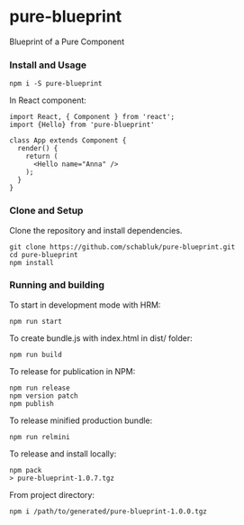 # pure-blueprint
Blueprint of a Pure Component
### Install and Usage
```
npm i -S pure-blueprint
```
In React component:
```
import React, { Component } from 'react';
import {Hello} from 'pure-blueprint'

class App extends Component {
  render() {
    return (
      <Hello name="Anna" />
    );
  }
}
```
### Clone and Setup
Clone the repository and install dependencies.
```
git clone https://github.com/schabluk/pure-blueprint.git
cd pure-blueprint
npm install
```
### Running and building
To start in development mode with HRM:
```
npm run start
```
To create bundle.js with index.html in dist/ folder:
```
npm run build
```
To release for publication in NPM:
```
npm run release
npm version patch
npm publish
```
To release minified production bundle:
```
npm run relmini
```
To release and install locally:
```
npm pack
> pure-blueprint-1.0.7.tgz
```
From project directory:
```
npm i /path/to/generated/pure-blueprint-1.0.0.tgz
```
